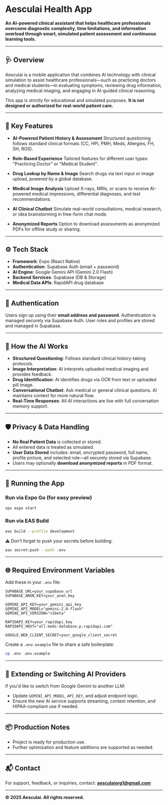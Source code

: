 # Aesculai Health App

**An AI-powered clinical assistant that helps healthcare professionals overcome diagnostic complexity, time limitations, and information overload through smart, simulated patient assessment and continuous learning tools.**

---

## 🩺 Overview

Aesculai is a mobile application that combines AI technology with clinical simulation to assist healthcare professionals—such as practicing doctors and medical students—in evaluating symptoms, reviewing drug information, analyzing medical imaging, and engaging in AI-guided clinical reasoning.

This app is strictly for educational and simulated purposes. **It is not designed or authorized for real-world patient care.**

---

## 🚀 Key Features

- **AI-Powered Patient History & Assessment**
  Structured questioning follows standard clinical formats (CC, HPI, PMH, Meds, Allergies, FH, SH, ROS).

- **Role-Based Experience**
  Tailored features for different user types: "Practicing Doctor" or "Medical Student".

- **Drug Lookup by Name & Image**
  Search drugs via text input or image upload, powered by a global database.

- **Medical Image Analysis**
  Upload X-rays, MRIs, or scans to receive AI-powered medical impressions, differential diagnoses, and test recommendations.

- **AI Clinical Chatbot**
  Simulate real-world consultations, medical research, or idea brainstorming in free-form chat mode.

- **Anonymized Reports**
  Option to download assessments as anonymized PDFs for offline study or sharing.

---

## ⚙️ Tech Stack

- **Framework**: Expo (React Native)
- **Authentication**: Supabase Auth (email + password)
- **AI Engine**: Google Gemini API (Gemini 2.0 Flash)
- **Backend Services**: Supabase (DB & Storage)
- **Medical Data APIs**: RapidAPI drug database

---

## 🔐 Authentication

Users sign up using their **email address and password**. Authentication is managed securely via Supabase Auth. User roles and profiles are stored and managed in Supabase.

---

## 🧠 How the AI Works

- **Structured Questioning**: Follows standard clinical history-taking protocols.
- **Image Interpretation**: AI interprets uploaded medical imaging and provides feedback.
- **Drug Identification**: AI identifies drugs via OCR from text or uploaded pill image.
- **Conversational Chatbot**: Ask medical or general clinical questions. AI maintains context for more natural flow.
- **Real-Time Responses**: All AI interactions are live with full conversation memory support.

---

## 🛡️ Privacy & Data Handling

- **No Real Patient Data** is collected or stored.
- All entered data is treated as simulated.
- **User Data Stored** includes: email, encrypted password, full name, profile picture, and selected role—all securely stored via Supabase.
- Users may optionally **download anonymized reports** in PDF format.

---

## 📱 Running the App

### Run via **Expo Go** (for easy preview)

```bash
npx expo start
```

### Run via **EAS Build**

```bash
eas build --profile development
```

⚠️ Don’t forget to push your secrets before building:

```bash
eas secret:push --path .env
```

---

## 🌐 Required Environment Variables

Add these in your `.env` file:

```env
SUPABASE_URL=your_supabase_url
SUPABASE_ANON_KEY=your_anon_key

GEMINI_API_KEY=your_gemini_api_key
GEMINI_API_MODEL="gemini-2.0-flash"
GEMINI_API_VERSION="v1beta"

RAPIDAPI_KEY=your_rapidapi_key
RAPIDAPI_HOST="all-meds-database.p.rapidapi.com"

GOOGLE_WEB_CLIENT_SECRET=your_google_client_secret
```

Create a `.env.example` file to share a safe boilerplate:

```bash
cp .env .env.example
```

---

## 🧪 Extending or Switching AI Providers

If you'd like to switch from Google Gemini to another LLM:

- Update `GEMINI_API_MODEL`, `API_KEY`, and adjust endpoint logic.
- Ensure the new AI service supports streaming, context retention, and HIPAA-compliant use if needed.

---

## 📦 Production Notes

- Project is ready for production use.
- Further optimization and feature additions are supported as needed.

---

## 📬 Contact

For support, feedback, or inquiries, contact: **[aesculaiorg1@gmail.com](mailto:aesculaiorg1@gmail.com)**

---

**© 2025 Aesculai. All rights reserved.**
